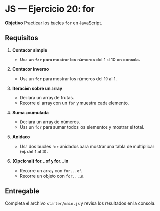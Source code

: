 # JS — Ejercicio 20: for

**Objetivo**
Practicar los bucles `for` en JavaScript.

## Requisitos

1. **Contador simple**

   - Usa un `for` para mostrar los números del 1 al 10 en consola.

2. **Contador inverso**

   - Usa un `for` para mostrar los números del 10 al 1.

3. **Iteración sobre un array**

   - Declara un array de frutas.
   - Recorre el array con un `for` y muestra cada elemento.

4. **Suma acumulada**

   - Declara un array de números.
   - Usa un `for` para sumar todos los elementos y mostrar el total.

5. **Anidado**

   - Usa dos bucles `for` anidados para mostrar una tabla de multiplicar (ej: del 1 al 3).

6. **(Opcional) for...of y for...in**
   - Recorre un array con `for...of`.
   - Recorre un objeto con `for...in`.

## Entregable

Completa el archivo `starter/main.js` y revisa los resultados en la consola.

